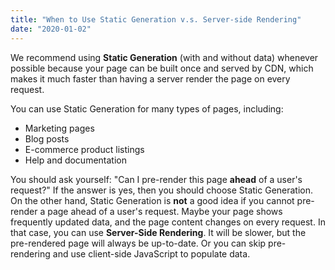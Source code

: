 ```yaml
---
title: "When to Use Static Generation v.s. Server-side Rendering"
date: "2020-01-02"
---
```

We recommend using **Static Generation** (with and without data) whenever possible because your page can be built once and served by CDN, which makes it much faster than having a server render the page on every request.

You can use Static Generation for many types of pages, including:
- Marketing pages 
- Blog posts
- E-commerce product listings
- Help and documentation

You should ask yourself: "Can I pre-render this page **ahead** of a user's request?" If the answer is yes, then you should choose Static Generation.
 On the other hand, Static Generation is **not** a good idea if you cannot pre-render a page ahead of a user's request. Maybe your page shows frequently updated data, and the page content changes on every request.
 In that case, you can use **Server-Side Rendering**. It will be slower, but the pre-rendered page will always be up-to-date. Or you can skip pre-rendering and use client-side JavaScript to populate data.